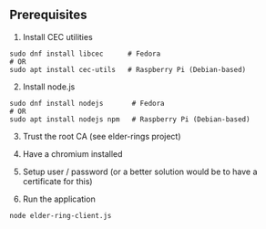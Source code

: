 ## Prerequisites

1. Install CEC utilities

```
sudo dnf install libcec      # Fedora
# OR
sudo apt install cec-utils   # Raspberry Pi (Debian-based)
```

2. Install node.js

```
sudo dnf install nodejs       # Fedora
# OR
sudo apt install nodejs npm   # Raspberry Pi (Debian-based)
```

3. Trust the root CA (see elder-rings project)

4. Have a chromium installed

5. Setup user / password (or a better solution would be to have a certificate for this)

6. Run the application

```
node elder-ring-client.js
```
